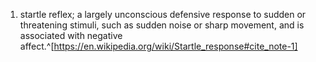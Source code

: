 1. startle reflex; a largely unconscious defensive response to sudden or threatening stimuli, such as sudden noise or sharp movement, and is associated with negative affect.^[https://en.wikipedia.org/wiki/Startle_response#cite_note-1]